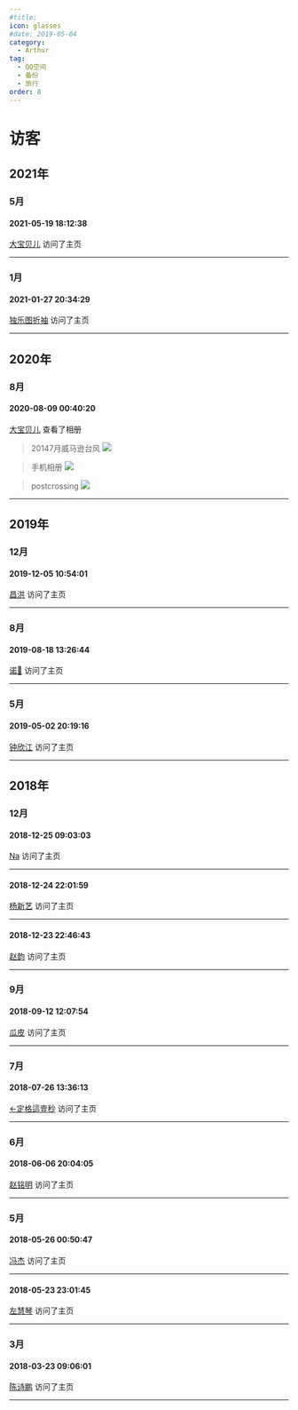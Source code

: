 ```yaml
---
#title: 
icon: glasses
#date: 2019-05-04
category:
  - Arthur
tag:
  - QQ空间
  - 备份
  - 旅行
order: 8
---
```

# 访客

## 2021年

### 5月

#### 2021-05-19 18:12:38

[大宝贝儿](https://user.qzone.qq.com/2542864301) 访问了主页

---

### 1月

#### 2021-01-27 20:34:29

[独乐图折袖](https://user.qzone.qq.com/864540751) 访问了主页

---

## 2020年

### 8月

#### 2020-08-09 00:40:20

[大宝贝儿](https://user.qzone.qq.com/2542864301) 查看了相册

> 20147月威马逊台风
> ![](https://pan.4a1801.life/d/Onedrive-4A1801/%E4%B8%AA%E4%BA%BA%E5%BB%BA%E7%AB%99/public/Qzone/Visitors/images/D2674FB9.webp)

> 手机相册
> ![](https://pan.4a1801.life/d/Onedrive-4A1801/%E4%B8%AA%E4%BA%BA%E5%BB%BA%E7%AB%99/public/Qzone/Visitors/images/231612A3.webp)

> postcrossing
> ![](https://pan.4a1801.life/d/Onedrive-4A1801/%E4%B8%AA%E4%BA%BA%E5%BB%BA%E7%AB%99/public/Qzone/Visitors/images/8EB81418.webp)

---

## 2019年

### 12月

#### 2019-12-05 10:54:01

[昌洪](https://user.qzone.qq.com/512417848) 访问了主页

---

### 8月

#### 2019-08-18 13:26:44

[诺🤡](https://user.qzone.qq.com/14452446) 访问了主页

---

### 5月

#### 2019-05-02 20:19:16

[钟欣江](https://user.qzone.qq.com/379510281) 访问了主页

---

## 2018年

### 12月

#### 2018-12-25 09:03:03

[Na](https://user.qzone.qq.com/729135249) 访问了主页

---

#### 2018-12-24 22:01:59

[杨新艺](https://user.qzone.qq.com/654609662) 访问了主页

---

#### 2018-12-23 22:46:43

[赵韵](https://user.qzone.qq.com/496639533) 访问了主页

---

### 9月

#### 2018-09-12 12:07:54

[瓜皮](https://user.qzone.qq.com/357218004) 访问了主页

---

### 7月

#### 2018-07-26 13:36:13

[←定格這壹秒](https://user.qzone.qq.com/342545198) 访问了主页

---

### 6月

#### 2018-06-06 20:04:05

[赵铭明](https://user.qzone.qq.com/452244397) 访问了主页

---

### 5月

#### 2018-05-26 00:50:47

[冯杰](https://user.qzone.qq.com/1584438972) 访问了主页

---

#### 2018-05-23 23:01:45

[左慧琴](https://user.qzone.qq.com/774238362) 访问了主页

---

### 3月

#### 2018-03-23 09:06:01

[陈诗鹏](https://user.qzone.qq.com/1040724714) 访问了主页

---
